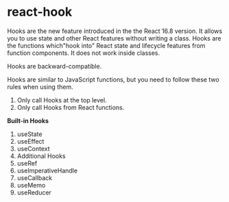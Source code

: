 # react-hook
Hooks are the new feature introduced in the the React 16.8  version. It allows you to use state and other React features without writing a class. Hooks are the functions     which"hook into" React state and lifecycle features from function components. It does not work inside classes.

Hooks are backward-compatible.

Hooks are similar to JavaScript functions, but you need to follow these two rules when using them. 
1. Only call Hooks at the top level.
2. Only call Hooks from React functions.

<b>Built-in Hooks</b>
1) useState
2) useEffect
3) useContext
4) Additional Hooks
5) useRef
6) useImperativeHandle
7) useCallback
8) useMemo
9) useReducer





